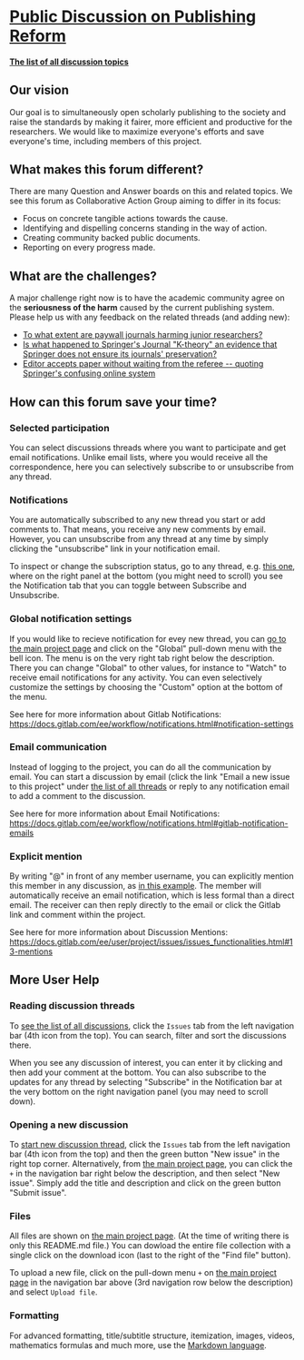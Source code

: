 # [Public Discussion on Publishing Reform](https://gitlab.com/publishing-reform/discussion)

#### [The list of all discussion topics](https://gitlab.com/publishing-reform/discussion/issues)

## Our vision
Our goal is to simultaneously open scholarly publishing to the society and 
raise the standards by making it fairer, more efficient and productive for the researchers.
We would like to maximize everyone's efforts and save everyone's time, 
including members of this project.

## What makes this forum different?
There are many Question and Answer boards on this and related topics.
We see this forum as Collaborative Action Group aiming to differ in its focus:
- Focus on concrete tangible actions towards the cause.
- Identifying and dispelling concerns standing in the way of action.
- Creating community backed public documents.
- Reporting on every progress made.


## What are the challenges?
A major challenge right now is 
to have the academic community agree on the 
**seriousness of the harm** caused by the current publishing system.
Please help us with any feedback on the related threads (and adding new):

- [To what extent are paywall journals harming junior researchers?](https://gitlab.com/publishing-reform/discussion/issues/17)
- [Is what happened to Springer's Journal "K-theory" an evidence that Springer does not ensure its journals' preservation?](https://gitlab.com/publishing-reform/discussion/issues/22)
- [Editor accepts paper without waiting from the referee -- quoting Springer's confusing online system](https://gitlab.com/publishing-reform/discussion/issues/29)

## How can this forum save your time?

### Selected participation
You can select discussions threads where you want to participate and get email notifications.
Unlike email lists, where you would receive all the correspondence, 
here you can selectively subscribe to or unsubscribe from any thread.

### Notifications
You are automatically subscribed to any new thread you start or add comments to.
That means, you receive any new comments by email.
However, you can unsubscribe from any thread at any time
by simply clicking the "unsubscribe" link in your notification email.

To inspect or change the subscription status, go to any thread, 
e.g. [this one](https://gitlab.com/publishing-reform/discussion/issues/2),
where on the right panel at the bottom (you might need to scroll)
you see the Notification tab that you can toggle between Subscribe and Unsubscribe.

### Global notification settings
If you would like to recieve notification for evey new thread,
you can [go to the main project page](https://gitlab.com/publishing-reform/discussion)
and click on the "Global" pull-down menu with the bell icon.
The menu is on the very right tab right below the description.
There you can change "Global" to other values,
for instance to "Watch" to receive email notifications for any activity.
You can even selectively customize the settings by choosing the "Custom" option at the bottom of the menu.

See here for more information about Gitlab Notifications: https://docs.gitlab.com/ee/workflow/notifications.html#notification-settings

### Email communication

Instead of logging to the project, you can do all the communication by email.
You can start a discussion by email (click the link "Email a new issue to this project" under 
[the list of all threads](https://gitlab.com/publishing-reform/discussion/issues)
or reply to any notification email to add a comment to the discussion.

See here for more information about Email Notifications: https://docs.gitlab.com/ee/workflow/notifications.html#gitlab-notification-emails

### Explicit mention
By writing "@" in front of any member username, you can explicitly mention this member in any discussion,
as [in this example](https://gitlab.com/publishing-reform/working-group/issues/1#note_57216096).
The member will automatically receive an email notification, which is less formal than a direct email.
The receiver can then reply directly to the email or click the Gitlab link and comment within the project.

See here for more information about Discussion Mentions: https://docs.gitlab.com/ee/user/project/issues/issues_functionalities.html#13-mentions


## More User Help

### Reading discussion threads

To [see the list of all discussions](https://gitlab.com/publishing-reform/discussion/issues),
click the `Issues` tab from the left navigation bar (4th icon from the top). 
You can search, filter and sort the discussions there.

When you see any discussion of interest, you can enter it by clicking and then add your comment at the bottom.
You can also subscribe to the updates for any thread by selecting "Subscribe" in the Notification bar
at the very bottom on the right navigation panel (you may need to scroll down).

### Opening a new discussion

To [start new discussion thread](https://gitlab.com/publishing-reform/discussion/issues/new), 
click the `Issues` tab from the left navigation bar (4th icon from the top) and then the green button "New issue"
in the right top corner. Alternatively, from [the main project page](https://gitlab.com/publishing-reform/discussion),
you can click the `+` in the navigation bar right below the description, and then select "New issue".
Simply add the title and description and click on the green button "Submit issue".

### Files
All files are shown on [the main project page](https://gitlab.com/publishing-reform/discussion).
(At the time of writing there is only this README.md file.)
You can dowload the entire file collection with a single click 
on the download icon (last to the right of the "Find file" button).

To upload a new file, click on the pull-down menu `+` on [the main project page](https://gitlab.com/publishing-reform/discussion)
in the navigation bar above (3rd navigation row below the description) and select `Upload file`.

### Formatting
For advanced formatting, title/subtitle structure, itemization, images, videos, mathematics formulas and much more, use the [Markdown language](https://docs.gitlab.com/ee/user/markdown.html).
